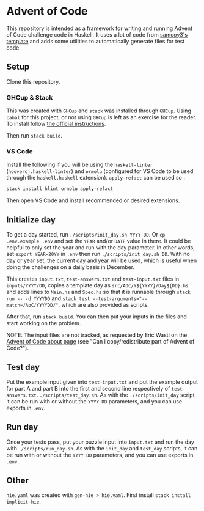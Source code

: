 # Advent of Code

This repository is intended as a framework for writing and running Advent of Code challenge code in Haskell. It uses a lot of code from [samcoy3's template](https://github.com/samcoy3/advent-of-code-template) and adds some utilities to automatically generate files for test code.

## Setup

Clone this repository.

### GHCup & Stack

This was created with `GHCup` and `stack` was installed through `GHCup`. Using `cabal` for this project, or not using `GHCup` is left as an exercise for the reader. To install follow [the official instructions](https://www.haskell.org/ghcup/install/).

Then run `stack build`.

### VS Code

Install the following if you will be using the `haskell-linter` (`hoovercj.haskell-linter`) and `ormolu` (configured for VS Code to be used through the `haskell.haskell` extension). `apply-refact` can be used so  :

```bash
stack install hlint ormolu apply-refact
```

Then open VS Code and install recommended or desired extensions.

## Initialize day

To get a day started, run `./scripts/init_day.sh YYYY DD`. Or `cp .env.example .env` and set the `YEAR` and/or `DATE` value in there. It could be helpful to only set the year and run with the day parameter. In other words, set `export YEAR=20YY` in `.env` then run `./scripts/init_day.sh DD`. With no day or year set, the current day and year will be used, which is useful when doing the challenges on a daily basis in December.

This creates `input.txt`, `test-answers.txt` and `test-input.txt` files in `inputs/YYYY/DD`, copies a template day as `src/AOC/Y${YYYY}/Day${DD}.hs` and adds lines to `Main.hs` and `Spec.hs` so that it is runnable through `stack run -- -d YYYYDD` and `stack test --test-arguments="--match=/AoC/YYYYDD/"`, which are also provided as scripts.

After that, run `stack build`. You can then put your inputs in the files and start working on the problem.

NOTE: The input files are not tracked, as requested by Eric Wastl on the [Advent of Code about page](https://adventofcode.com/about) (see "Can I copy/redistribute part of Advent of Code?").

## Test day

Put the example input given into `test-input.txt` and put the example output for part A and part B into the first and second line respectively of `test-answers.txt`. `./scripts/test_day.sh`. As with the `./scripts/init_day` script, it can be run with or without the `YYYY DD` parameters, and you can use exports in `.env`.

## Run day

Once your tests pass, put your puzzle input into `input.txt` and run the day with `./scripts/run_day.sh`. As with the `init_day` and `test_day` scripts, it can be run with or without the `YYYY DD` parameters, and you can use exports in `.env`.

## Other

`hie.yaml` was created with `gen-hie > hie.yaml`. First install `stack install implicit-hie`.
